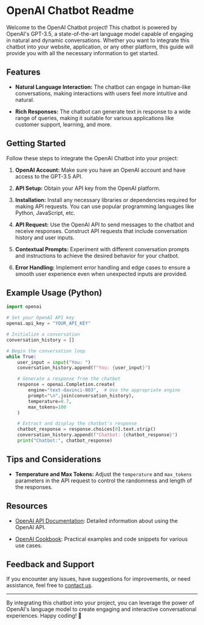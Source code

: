 # OpenAI Chatbot Readme

Welcome to the OpenAI Chatbot project! This chatbot is powered by OpenAI's GPT-3.5, a state-of-the-art language model capable of engaging in natural and dynamic conversations. Whether you want to integrate this chatbot into your website, application, or any other platform, this guide will provide you with all the necessary information to get started.

## Features

- **Natural Language Interaction:** The chatbot can engage in human-like conversations, making interactions with users feel more intuitive and natural.

- **Rich Responses:** The chatbot can generate text in response to a wide range of queries, making it suitable for various applications like customer support, learning, and more.

## Getting Started

Follow these steps to integrate the OpenAI Chatbot into your project:

1. **OpenAI Account:** Make sure you have an OpenAI account and have access to the GPT-3.5 API.

2. **API Setup:** Obtain your API key from the OpenAI platform.

3. **Installation:** Install any necessary libraries or dependencies required for making API requests. You can use popular programming languages like Python, JavaScript, etc.

4. **API Request:** Use the OpenAI API to send messages to the chatbot and receive responses. Construct API requests that include conversation history and user inputs.

5. **Contextual Prompts:** Experiment with different conversation prompts and instructions to achieve the desired behavior for your chatbot.

6. **Error Handling:** Implement error handling and edge cases to ensure a smooth user experience even when unexpected inputs are provided.

## Example Usage (Python)

```python
import openai

# Set your OpenAI API key
openai.api_key = "YOUR_API_KEY"

# Initialize a conversation
conversation_history = []

# Begin the conversation loop
while True:
    user_input = input("You: ")
    conversation_history.append(f"You: {user_input}")

    # Generate a response from the chatbot
    response = openai.Completion.create(
        engine="text-davinci-003",  # Use the appropriate engine
        prompt="\n".join(conversation_history),
        temperature=0.7,
        max_tokens=100
    )

    # Extract and display the chatbot's response
    chatbot_response = response.choices[0].text.strip()
    conversation_history.append(f"Chatbot: {chatbot_response}")
    print("Chatbot:", chatbot_response)
```

## Tips and Considerations

- **Temperature and Max Tokens:** Adjust the `temperature` and `max_tokens` parameters in the API request to control the randomness and length of the responses.

## Resources

- [OpenAI API Documentation](https://beta.openai.com/docs/): Detailed information about using the OpenAI API.

- [OpenAI Cookbook](https://github.com/openai/openai-cookbook/blob/main/examples/How_to_have_a_conversation_with_an_AI.md): Practical examples and code snippets for various use cases.

## Feedback and Support

If you encounter any issues, have suggestions for improvements, or need assistance, feel free to [contact us](israelsdev@gmail.com).

---

By integrating this chatbot into your project, you can leverage the power of OpenAI's language model to create engaging and interactive conversational experiences. Happy coding! 🚀
